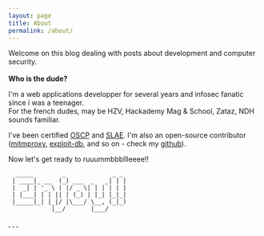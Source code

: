 ```yaml
---
layout: page
title: About
permalink: /about/
---
```


Welcome on this blog dealing with posts about development and computer security.  
<br/>
**Who is the dude?**
  
I'm a web applications developper for several years and infosec fanatic since i was a teenager.  
For the french dudes, may be HZV, Hackademy Mag & School, Zataz, NDH sounds familiar.  
  
I've been certified [OSCP](https://www.offensive-security.com/information-security-certifications/oscp-offensive-security-certified-professional/) and [SLAE](http://www.securitytube-training.com/online-courses/securitytube-linux-assembly-expert/). I'm also an open-source contributor ([mitmproxy](https://github.com/mitmproxy/mitmproxy), [exploit-db](https://www.exploit-db.com/author/?a=8944), and so on - check my [github](https://github.com/phackt)).  
  
Now let's get ready to ruuummbbbllleeee!!
```
  _____        _             _ _
 | ____|_ __  (_) ___  _   _| | |
 |  _| | '_ \ | |/ _ \| | | | | |
 | |___| | | || | (_) | |_| |_|_|
 |_____|_| |_|/ |\___/ \__, (_|_)
            |__/       |___/
```
  
<a target="_blank" href="https://twitter.com/phackt_ul"><i class ="fa fa-twitter fa-2x"></i>&nbsp;</a>
<a target="_blank" href="https://github.com/phackt"><i class ="fa fa-github fa-2x"></i>&nbsp;</a>
<a target="_blank" href="{{ site.url }}/feed.xml"><i class ="fa fa-rss fa-2x"></i>&nbsp;</a>
